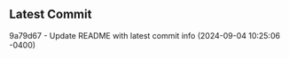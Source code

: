 
## Latest Commit
9a79d67 - Update README with latest commit info (2024-09-04 10:25:06 -0400) <Yunxi-Zhou>
